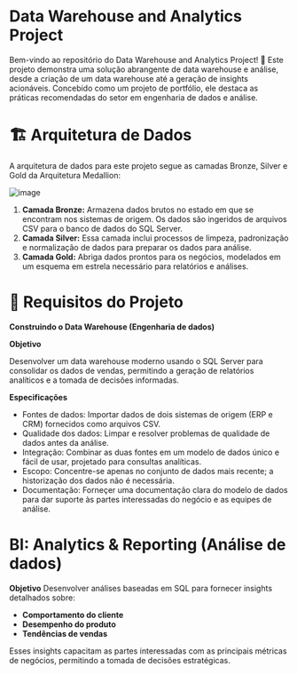# Data Warehouse and Analytics Project
Bem-vindo ao repositório do Data Warehouse and Analytics Project! 🚀
Este projeto demonstra uma solução abrangente de data warehouse e análise, desde a criação de um data warehouse até a geração de insights acionáveis. Concebido como um projeto de portfólio, ele destaca as práticas recomendadas do setor em engenharia de dados e análise.

# 🏗️ Arquitetura de Dados
A arquitetura de dados para este projeto segue as camadas Bronze, Silver e Gold da Arquitetura Medallion:

![image](https://github.com/user-attachments/assets/67dc365e-0469-4ba8-80c5-949d8b7051f0)

1. **Camada Bronze:** Armazena dados brutos no estado em que se encontram nos sistemas de origem. Os dados são ingeridos de arquivos CSV para o banco de dados do SQL Server.
2. **Camada Silver:** Essa camada inclui processos de limpeza, padronização e normalização de dados para preparar os dados para análise.
3. **Camada Gold:** Abriga dados prontos para os negócios, modelados em um esquema em estrela necessário para relatórios e análises.

# 🚀 Requisitos do Projeto
 **Construindo o Data Warehouse (Engenharia de dados)**
 
**Objetivo**

Desenvolver um data warehouse moderno usando o SQL Server para consolidar os dados de vendas, permitindo a geração de relatórios analíticos e a tomada de decisões informadas.

 **Especificações**
* Fontes de dados: Importar dados de dois sistemas de origem (ERP e CRM) fornecidos como arquivos CSV.
* Qualidade dos dados: Limpar e resolver problemas de qualidade de dados antes da análise.
* Integração: Combinar as duas fontes em um modelo de dados único e fácil de usar, projetado para consultas analíticas.
* Escopo: Concentre-se apenas no conjunto de dados mais recente; a historização dos dados não é necessária.
* Documentação: Forneçer uma documentação clara do modelo de dados para dar suporte às partes interessadas do negócio e as equipes de análise.

# BI: Analytics & Reporting (Análise de dados)
**Objetivo**
Desenvolver análises baseadas em SQL para fornecer insights detalhados sobre:

* **Comportamento do cliente**
* **Desempenho do produto**
* **Tendências de vendas**

Esses insights capacitam as partes interessadas com as principais métricas de negócios, permitindo a tomada de decisões estratégicas.
